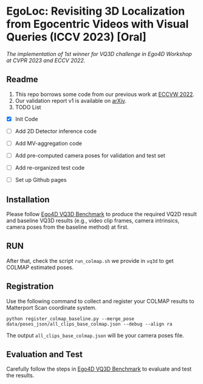 # EgoLoc: Revisiting 3D Localization from Egocentric Videos with Visual Queries (ICCV 2023) [Oral]

*The implementation of 1st winner for VQ3D challenge in Ego4D Workshop at CVPR 2023 and ECCV 2022.*

## Readme

1. This repo borrows some code from our previous work at [ECCVW 2022](https://github.com/Wayne-Mai/VQ3D_ECCVW2022).
2. Our validation report v1 is available on [arXiv](https://arxiv.org/abs/2212.06969).
3. TODO List
- [x] Init Code
- [ ] Add 2D Detector inference code
- [ ] Add MV-aggregation code
- [ ] Add pre-computed camera poses for validation and test set
- [ ] Add re-organized test code
- [ ] Set up Github pages


## Installation
Please follow [Ego4D VQ3D Benchmark](https://github.com/EGO4D/episodic-memory/blob/main/VQ3D/README.md) to produce the required VQ2D result and baseline VQ3D results (e.g., video clip frames, camera intrinsics, camera poses from the baseline method) at first.

## RUN
After that, check the script `run_colmap.sh` we provide in `vq3d` to get COLMAP estimated poses.
## Registration
Use the following command to collect and register your COLMAP results to Matterport Scan coordinate system.

```
python register_colmap_baseline.py --merge_pose data/poses_json/all_clips_base_colmap.json --debug --align ra

```
The output `all_clips_base_colmap.json` will be your camera poses file.

## Evaluation and Test
Carefully follow the steps in [Ego4D VQ3D Benchmark](https://github.com/EGO4D/episodic-memory/blob/main/VQ3D/README.md) to evaluate and test the results.
